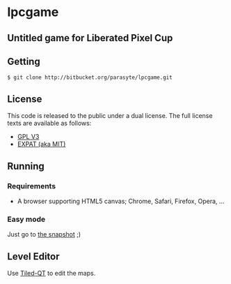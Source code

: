 lpcgame
=====

Untitled game for Liberated Pixel Cup
-------------------------------------

Getting
-------

    $ git clone http://bitbucket.org/parasyte/lpcgame.git

License
-------

This code is released to the public under a dual license. The full license texts
are available as follows:

* [GPL V3](gpl-3.0.txt)
* [EXPAT (aka MIT)](COPYING.txt)

Running
-------

### Requirements ###

* A browser supporting HTML5 canvas; Chrome, Safari, Firefox, Opera, ...

### Easy mode ###

Just go to [the snapshot](http://parasyte.kodewerx.org/projects/lpcgame/) ;)

Level Editor
------------

Use [Tiled-QT](http://www.mapeditor.org/) to edit the maps.
